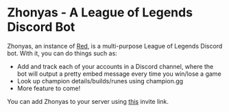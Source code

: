 # Zhonyas - A League of Legends Discord Bot
Zhonyas, an instance of [Red](https://github.com/Cog-Creators/Red-DiscordBot), is a multi-purpose League of Legends Discord bot. With it, you can do things such as:
 - Add and track each of your accounts in a Discord channel, where the bot will output a pretty embed message every time you win/lose a game
 - Look up champion details/builds/runes using champion.gg
 - More feature to come!

You can add Zhonyas to your server using [this](https://discordapp.com/oauth2/authorize?client_id=459894658919694356&scope=bot) invite link. 
